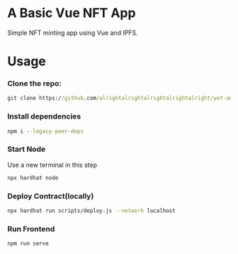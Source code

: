 # A Basic Vue NFT App

Simple NFT minting app using Vue and IPFS.

# Usage

### Clone the repo:

```cmd
git clone https://github.com/alrightalrightalrightalrightalright/yet-another-nft-app && cd yet-another-nft-app
```

### Install dependencies

```cmd
npm i --legacy-peer-deps
```

### Start Node
Use a new terminal in this step
```bash
npx hardhat node
```

### Deploy Contract(locally)

```bash
npx hardhat run scripts/deploy.js --network localhost
```

### Run Frontend

```cmd
npm run serve
```
